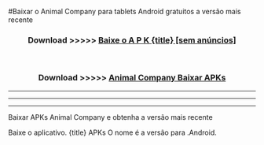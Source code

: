 #Baixar o Animal Company   para tablets Android gratuitos a versão mais recente


<div align="center">
<h3>Download >>>>> <a href="https://pt-web.web.app/?pt= {title}">Baixe o A P K {title} [sem anúncios]</a></h3><br>

<h3>Download >>>>> <a href="https://pt-web.web.app/?pt= {title}">Animal Company  Baixar APKs</a></h3>
</div>

----------------------------------------------------------

----------------------------------------------------------

----------------------------------------------------------

Baixar APKs Animal Company  e obtenha a versão mais recente

Baixe o aplicativo. {title} APKs O nome é a versão para .Android.


